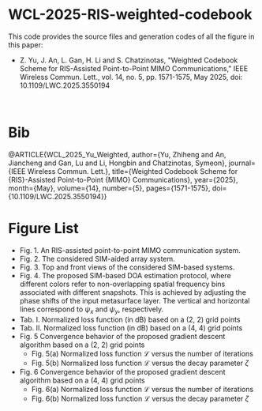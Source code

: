# WCL-2025-RIS-weighted-codebook
This code provides the source files and generation codes of all the figure in this paper:
* Z. Yu, J. An, L. Gan, H. Li and S. Chatzinotas, "Weighted Codebook Scheme for RIS-Assisted Point-to-Point MIMO Communications," IEEE Wireless Commun. Lett., vol. 14, no. 5, pp. 1571-1575, May 2025, doi: 10.1109/LWC.2025.3550194
<br>

# Bib
@ARTICLE{WCL_2025_Yu_Weighted,
  author={Yu, Zhiheng and An, Jiancheng and Gan, Lu and Li, Hongbin and Chatzinotas, Symeon},
  journal={IEEE Wireless Commun. Lett.}, 
  title={Weighted Codebook Scheme for {RIS}-Assisted Point-to-Point {MIMO} Communications}, 
  year={2025},
  month={May},
  volume={14},
  number={5},
  pages={1571-1575},
  doi={10.1109/LWC.2025.3550194}}
<br>

# Figure List
* Fig. 1.  An RIS-assisted point-to-point MIMO communication system.
* Fig. 2. The considered SIM-aided array system.
* Fig. 3. Top and front views of the considered SIM-based systems.
* Fig. 4. The proposed SIM-based DOA estimation protocol, where different colors refer to non-overlapping spatial frequency bins associated with different snapshots. This is achieved by adjusting the phase shifts of the input metasurface layer. The vertical and horizontal lines correspond to $\psi_x$ and $\psi_y$, respectively.
* Tab. I. Normalized loss function (in dB) based on a (2, 2) grid points
* Tab. II. Normalized loss function (in dB) based on a (4, 4) grid points
* Fig. 5 Convergence behavior of the proposed gradient descent algorithm based on a (2, 2) grid points
  * Fig. 5(a) Normalized loss function $\mathcal{L}$ versus the number of iterations
  * Fig. 5(b) Normalized loss function $\mathcal{L}$ versus the decay parameter $\zeta$
* Fig. 6 Convergence behavior of the proposed gradient descent algorithm based on a (4, 4) grid points
  * Fig. 6(a) Normalized loss function $\mathcal{L}$ versus the number of iterations
  * Fig. 6(b) Normalized loss function $\mathcal{L}$ versus the decay parameter $\zeta$
